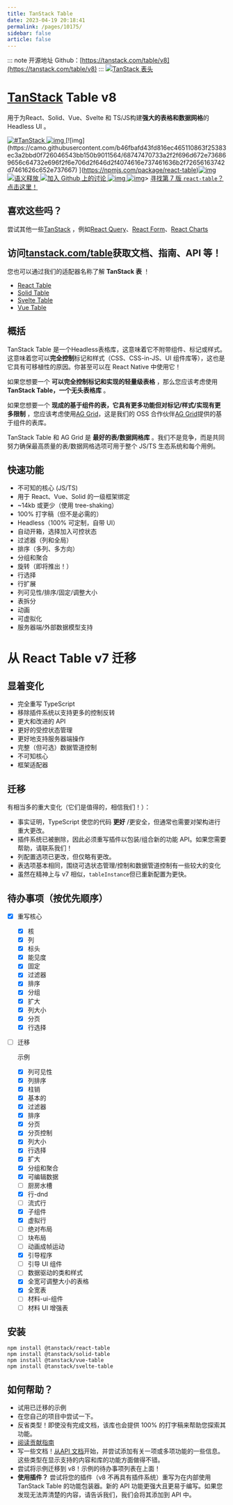 ```yaml
---
title: TanStack Table
date: 2023-04-19 20:18:41
permalink: /pages/10175/
sidebar: false
article: false
---
```

::: note 开源地址
Github：[https://tanstack.com/table/v8](https://tanstack.com/table/v8)
:::
[![TanStack 表头](https://github.com/tanstack/table/raw/main/media/repo-header.png)](https://github.com/tanstack/table/raw/main/media/repo-header.png)

# [TanStack](https://tanstack.com/) Table v8

用于为React、Solid、Vue、Svelte 和 TS/JS构建**强大的表格和数据网格**的Headless UI 。

[![#TanStack](https://camo.githubusercontent.com/ba0077873e9b4d7fd47bd08c733c0df2ced44df61d15815c77a6c0dd5e4d2914/68747470733a2f2f696d672e736869656c64732e696f2f747769747465722f75726c3f636f6c6f723d253233303861306539266c6162656c3d25323354616e537461636b267374796c653d736f6369616c2675726c3d6874747073253341253246253246747769747465722e636f6d253246696e74656e742532467477656574253346627574746f6e5f6861736874616725334454616e537461636b) ](https://twitter.com/intent/tweet?button_hashtag=TanStack)[![img](https://github.com/tanstack/table/workflows/react-table%20tests/badge.svg) ](https://github.com/tanstack/table/actions?table=workflow%3A"react-table+tests")[![img](https://camo.githubusercontent.com/b46fbafd43fd816ec465110863f25383ec3a2bbd0f726046543bb150b9011564/68747470733a2f2f696d672e736869656c64732e696f2f6e706d2f646d2f4074616e737461636b2f72656163742d7461626c652e737667) ](https://npmjs.com/package/react-table)[![img](https://camo.githubusercontent.com/a8452bbd43df1a24f69a4b41d70171d2babadcf0686081b34bafd0afb2890c37/68747470733a2f2f62616467656e2e6e65742f62756e646c6570686f6269612f6d696e7a69702f4074616e737461636b2f72656163742d7461626c65406c6174657374) ](https://bundlephobia.com/result?p=@tanstack/react-table@latest)[![语义释放](https://camo.githubusercontent.com/df1fd6655472a008d21057736be3b95a2bced4e9ea6db7c393e7c960a4d9e450/68747470733a2f2f696d672e736869656c64732e696f2f62616467652f2532302532302546302539462539332541362546302539462539412538302d73656d616e7469632d2d72656c656173652d6531303037392e737667) ](https://github.com/TanStack/table#badge)[![加入 Github 上的讨论](https://camo.githubusercontent.com/cfdb5767030150538f91d34959d55e5f2908ed13d9e11f9170a1c0d54857a336/68747470733a2f2f696d672e736869656c64732e696f2f62616467652f47697468756225323044697363757373696f6e73253230253236253230537570706f72742d436861742532306e6f77212d626c7565) ](https://github.com/tanstack/table/discussions)[![img](https://camo.githubusercontent.com/b6095eb4b6d24b0d53943357a310519855cb94c40b7df93aafa7722028b9d66e/68747470733a2f2f696d672e736869656c64732e696f2f6769746875622f73746172732f74616e737461636b2f72656163742d7461626c652e7376673f7374796c653d736f6369616c266c6162656c3d53746172) ](https://github.com/tanstack/table)[![img](https://camo.githubusercontent.com/3011d1635f23d7c569b7911e866c1cd7a4d5356e0e4707feb2a841dbaa61a5d4/68747470733a2f2f696d672e736869656c64732e696f2f747769747465722f666f6c6c6f772f74616e6e65726c696e736c65792e7376673f7374796c653d736f6369616c266c6162656c3d466f6c6c6f77)](https://twitter.com/tannerlinsley)> [寻找第 7 版 `react-table`？点击这里！](https://github.com/tanstack/table/tree/v7)

## 喜欢这些吗？

尝试其他一些[TanStack](https://tanstack.com/) ，例如[React Query](https://github.com/TanStack/query)、[React Form](https://github.com/tannerlinsley/react-form)、[React Charts](https://github.com/TanStack/react-charts)

## 访问[tanstack.com/table](https://tanstack.com/table)获取文档、指南、API 等！

您也可以通过我们的适配器名称了解 **TanStack 表** ！

- [React Table](https://tanstack.com/table/v8/docs/adapters/react-table)
- [Solid Table](https://tanstack.com/table/v8/docs/adapters/solid-table)
- [Svelte Table](https://tanstack.com/table/v8/docs/adapters/svelte-table)
- [Vue Table](https://tanstack.com/table/v8/docs/adapters/vue-table)

## 概括

TanStack Table 是一个Headless表格库，这意味着它不附带组件、标记或样式。这意味着您可以**完全控制**标记和样式（CSS、CSS-in-JS、UI 组件库等），这也是它具有可移植性的原因。你甚至可以在 React Native 中使用它！

如果您想要一个 **可以完全控制标记和实现的轻量级表格** ，那么您应该考虑使用 **TanStack Table，一个无头表格库** 。

如果您想要一个 **现成的基于组件的表，它具有更多功能但对标记/样式/实现有更多限制** ，您应该考虑使用[AG Grid](https://ag-grid.com/react-data-grid/?utm_source=reacttable&utm_campaign=githubreacttable)，这是我们的 OSS 合作伙伴[AG Grid](https://ag-grid.com/)提供的基于组件的表库。

TanStack Table 和 AG Grid 是 **最好的表/数据网格库** 。我们不是竞争，而是共同努力确保最高质量的表/数据网格选项可用于整个 JS/TS 生态系统和每个用例。

## 快速功能

- 不可知的核心 (JS/TS)
- 用于 React、Vue、Solid 的一级框架绑定
- ~14kb 或更少（使用 tree-shaking）
- 100% 打字稿（但不是必需的）
- Headless（100% 可定制，自带 UI）
- 自动开箱，选择加入可控状态
- 过滤器（列和全局）
- 排序（多列、多方向）
- 分组和聚合
- 旋转（即将推出！）
- 行选择
- 行扩展
- 列可见性/排序/固定/调整大小
- 表拆分
- 动画
- 可虚拟化
- 服务器端/外部数据模型支持

# 从 React Table v7 迁移

## 显着变化

- 完全重写 TypeScript
- 移除插件系统以支持更多的控制反转
- 更大和改进的 API
- 更好的受控状态管理
- 更好地支持服务器端操作
- 完整（但可选）数据管道控制
- 不可知核心
- 框架适配器

## 迁移

有相当多的重大变化（它们是值得的，相信我们！）：

- 事实证明，TypeScript 使您的代码 **更好** /更安全，但通常也需要对架构进行重大更改。
- 插件系统已被删除，因此必须重写插件以包装/组合新的功能 API。如果您需要帮助，请联系我们！
- 列配置选项已更改，但仅略有更改。
- 表选项基本相同，围绕可选状态管理/控制和数据管道控制有一些较大的变化
- 虽然在精神上与 v7 相似，`tableInstance`但已重新配置为更快。

## 待办事项（按优先顺序）

- [X] 重写核心

  - [X] 核
  - [X] 列
  - [X] 标头
  - [X] 能见度
  - [X] 固定
  - [X] 过滤器
  - [X] 排序
  - [X] 分组
  - [X] 扩大
  - [X] 列大小
  - [X] 分页
  - [X] 行选择

- [ ] 迁移

  示例

  - [X] 列可见性
  - [X] 列排序
  - [X] 柱销
  - [X] 基本的
  - [X] 过滤器
  - [X] 排序
  - [X] 分页
  - [X] 分页控制
  - [X] 列大小
  - [X] 行选择
  - [X] 扩大
  - [X] 分组和聚合
  - [X] 可编辑数据
  - [ ] 厨房水槽
  - [X] 行-dnd
  - [ ] 流式行
  - [X] 子组件
  - [X] 虚拟行
  - [ ] 绝对布局
  - [ ] 块布局
  - [ ] 动画成帧运动
  - [X] 引导程序
  - [ ] 引导 UI 组件
  - [ ] 数据驱动的类和样式
  - [X] 全宽可调整大小的表格
  - [X] 全宽表
  - [ ] 材料-ui-组件
  - [ ] 材料 UI 增强表

## 安装

```shell
npm install @tanstack/react-table
npm install @tanstack/solid-table
npm install @tanstack/vue-table
npm install @tanstack/svelte-table
```

## 如何帮助？

- 试用已迁移的示例
- 在您自己的项目中尝试一下。
- 反省类型！即使没有完成文档，该库也会提供 100% 的打字稿来帮助您探索其功能。
- [阅读贡献指南](https://github.com/tanstack/table/tree/main/CONTRIBUTING.md)
- 写一些文档！[从API 文档](https://github.com/TanStack/react-table/tree/main/docs/api)开始，并尝试添加有关一项或多项功能的一些信息。这些类型在显示支持的内容和库的功能方面做得不错。
- 尝试将示例迁移到 v8！示例的待办事项列表在上面！
- **使用插件？** 尝试将您的插件（v8 不再具有插件系统）重写为在内部使用 TanStack Table 的功能包装器。新的 API 功能更强大且更易于编写。如果您发现无法弄清楚的内容，请告诉我们，我们会将其添加到 API 中。
